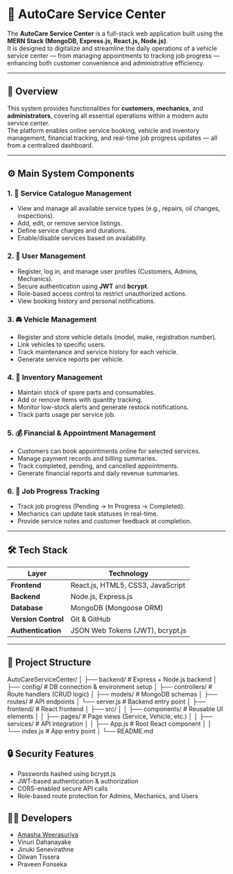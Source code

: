# 🚗 AutoCare Service Center

The **AutoCare Service Center** is a full-stack web application built using the **MERN Stack (MongoDB, Express.js, React.js, Node.js)**.  
It is designed to digitalize and streamline the daily operations of a vehicle service center — from managing appointments to tracking job progress — enhancing both customer convenience and administrative efficiency.

---

## 🧠 Overview

This system provides functionalities for **customers**, **mechanics**, and **administrators**, covering all essential operations within a modern auto service center.  
The platform enables online service booking, vehicle and inventory management, financial tracking, and real-time job progress updates — all from a centralized dashboard.

---

## ⚙️ Main System Components

### 1. 🧾 Service Catalogue Management
- View and manage all available service types (e.g., repairs, oil changes, inspections).  
- Add, edit, or remove service listings.  
- Define service charges and durations.  
- Enable/disable services based on availability.

### 2. 👤 User Management
- Register, log in, and manage user profiles (Customers, Admins, Mechanics).  
- Secure authentication using **JWT** and **bcrypt**.  
- Role-based access control to restrict unauthorized actions.  
- View booking history and personal notifications.

### 3. 🚘 Vehicle Management
- Register and store vehicle details (model, make, registration number).  
- Link vehicles to specific users.  
- Track maintenance and service history for each vehicle.  
- Generate service reports per vehicle.

### 4. 🧰 Inventory Management
- Maintain stock of spare parts and consumables.  
- Add or remove items with quantity tracking.  
- Monitor low-stock alerts and generate restock notifications.  
- Track parts usage per service job.

### 5. 💰 Financial & Appointment Management
- Customers can book appointments online for selected services.  
- Manage payment records and billing summaries.  
- Track completed, pending, and cancelled appointments.  
- Generate financial reports and daily revenue summaries.

### 6. 🔧 Job Progress Tracking
- Track job progress (Pending → In Progress → Completed).  
- Mechanics can update task statuses in real-time.  
- Provide service notes and customer feedback at completion.

---

## 🛠️ Tech Stack

| Layer | Technology |
|-------|-------------|
| **Frontend** | React.js, HTML5, CSS3, JavaScript |
| **Backend** | Node.js, Express.js |
| **Database** | MongoDB (Mongoose ORM) |
| **Version Control** | Git & GitHub |
| **Authentication** | JSON Web Tokens (JWT), bcrypt.js |

---

## 📂 Project Structure

AutoCareServiceCenter/
│
├── backend/ # Express + Node.js backend
│ ├── config/ # DB connection & environment setup
│ ├── controllers/ # Route handlers (CRUD logic)
│ ├── models/ # MongoDB schemas
│ ├── routes/ # API endpoints
│ └── server.js # Backend entry point
│
├── frontend/ # React frontend
│ ├── src/
│ │ ├── components/ # Reusable UI elements
│ │ ├── pages/ # Page views (Service, Vehicle, etc.)
│ │ ├── services/ # API integration
│ │ ├── App.js # Root React component
│ │ └── index.js # App entry point
│
└── README.md

## 🔒 Security Features
- Passwords hashed using bcrypt.js
- JWT-based authentication & authorization
- CORS-enabled secure API calls
- Role-based route protection for Admins, Mechanics, and Users

## 👨‍💻 Developers
- [Amasha Weerasuriya](https://www.linkedin.com/in/amasha-weerasuriya-4a3a43266)
- Vinuri Dahanayake
- Jinuki Senevirathne
- Dilwan Tissera
- Praveen Fonseka
